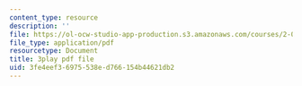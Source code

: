 ```yaml
---
content_type: resource
description: ''
file: https://ol-ocw-studio-app-production.s3.amazonaws.com/courses/2-003sc-engineering-dynamics-fall-2011/3fe4eef36975538ed766154b44621db2_wzEqF_UQkks.pdf
file_type: application/pdf
resourcetype: Document
title: 3play pdf file
uid: 3fe4eef3-6975-538e-d766-154b44621db2
---
```

